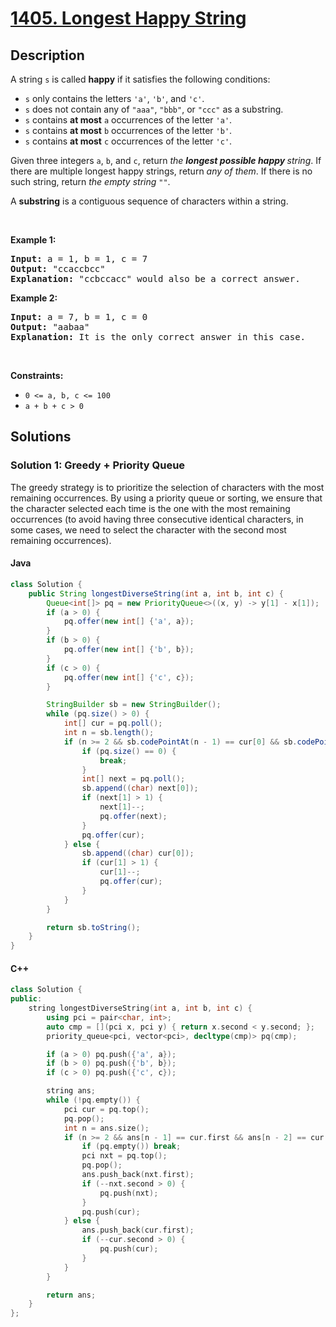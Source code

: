 
# [1405. Longest Happy String](https://leetcode.com/problems/longest-happy-string)


## Description


<p>A string <code>s</code> is called <strong>happy</strong> if it satisfies the following conditions:</p>

<ul>
	<li><code>s</code> only contains the letters <code>&#39;a&#39;</code>, <code>&#39;b&#39;</code>, and <code>&#39;c&#39;</code>.</li>
	<li><code>s</code> does not contain any of <code>&quot;aaa&quot;</code>, <code>&quot;bbb&quot;</code>, or <code>&quot;ccc&quot;</code> as a substring.</li>
	<li><code>s</code> contains <strong>at most</strong> <code>a</code> occurrences of the letter <code>&#39;a&#39;</code>.</li>
	<li><code>s</code> contains <strong>at most</strong> <code>b</code> occurrences of the letter <code>&#39;b&#39;</code>.</li>
	<li><code>s</code> contains <strong>at most</strong> <code>c</code> occurrences of the letter <code>&#39;c&#39;</code>.</li>
</ul>

<p>Given three integers <code>a</code>, <code>b</code>, and <code>c</code>, return <em>the <strong>longest possible happy </strong>string</em>. If there are multiple longest happy strings, return <em>any of them</em>. If there is no such string, return <em>the empty string </em><code>&quot;&quot;</code>.</p>

<p>A <strong>substring</strong> is a contiguous sequence of characters within a string.</p>

<p>&nbsp;</p>
<p><strong class="example">Example 1:</strong></p>

<pre>
<strong>Input:</strong> a = 1, b = 1, c = 7
<strong>Output:</strong> &quot;ccaccbcc&quot;
<strong>Explanation:</strong> &quot;ccbccacc&quot; would also be a correct answer.
</pre>

<p><strong class="example">Example 2:</strong></p>

<pre>
<strong>Input:</strong> a = 7, b = 1, c = 0
<strong>Output:</strong> &quot;aabaa&quot;
<strong>Explanation:</strong> It is the only correct answer in this case.
</pre>

<p>&nbsp;</p>
<p><strong>Constraints:</strong></p>

<ul>
	<li><code>0 &lt;= a, b, c &lt;= 100</code></li>
	<li><code>a + b + c &gt; 0</code></li>
</ul>


## Solutions


### Solution 1: Greedy + Priority Queue

The greedy strategy is to prioritize the selection of characters with the most remaining occurrences. By using a priority queue or sorting, we ensure that the character selected each time is the one with the most remaining occurrences (to avoid having three consecutive identical characters, in some cases, we need to select the character with the second most remaining occurrences).


#### Java

```java
class Solution {
    public String longestDiverseString(int a, int b, int c) {
        Queue<int[]> pq = new PriorityQueue<>((x, y) -> y[1] - x[1]);
        if (a > 0) {
            pq.offer(new int[] {'a', a});
        }
        if (b > 0) {
            pq.offer(new int[] {'b', b});
        }
        if (c > 0) {
            pq.offer(new int[] {'c', c});
        }

        StringBuilder sb = new StringBuilder();
        while (pq.size() > 0) {
            int[] cur = pq.poll();
            int n = sb.length();
            if (n >= 2 && sb.codePointAt(n - 1) == cur[0] && sb.codePointAt(n - 2) == cur[0]) {
                if (pq.size() == 0) {
                    break;
                }
                int[] next = pq.poll();
                sb.append((char) next[0]);
                if (next[1] > 1) {
                    next[1]--;
                    pq.offer(next);
                }
                pq.offer(cur);
            } else {
                sb.append((char) cur[0]);
                if (cur[1] > 1) {
                    cur[1]--;
                    pq.offer(cur);
                }
            }
        }

        return sb.toString();
    }
}
```

#### C++

```cpp
class Solution {
public:
    string longestDiverseString(int a, int b, int c) {
        using pci = pair<char, int>;
        auto cmp = [](pci x, pci y) { return x.second < y.second; };
        priority_queue<pci, vector<pci>, decltype(cmp)> pq(cmp);

        if (a > 0) pq.push({'a', a});
        if (b > 0) pq.push({'b', b});
        if (c > 0) pq.push({'c', c});

        string ans;
        while (!pq.empty()) {
            pci cur = pq.top();
            pq.pop();
            int n = ans.size();
            if (n >= 2 && ans[n - 1] == cur.first && ans[n - 2] == cur.first) {
                if (pq.empty()) break;
                pci nxt = pq.top();
                pq.pop();
                ans.push_back(nxt.first);
                if (--nxt.second > 0) {
                    pq.push(nxt);
                }
                pq.push(cur);
            } else {
                ans.push_back(cur.first);
                if (--cur.second > 0) {
                    pq.push(cur);
                }
            }
        }

        return ans;
    }
};
```

